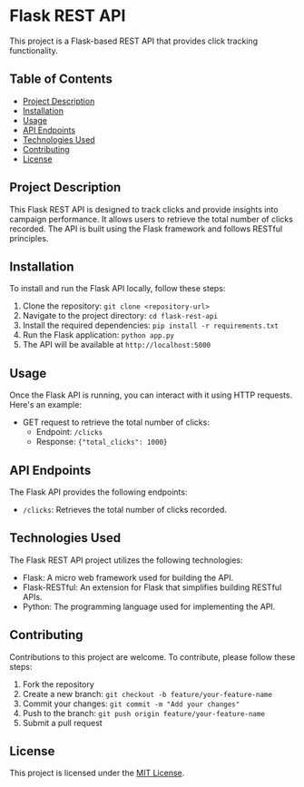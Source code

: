 # Flask REST API

This project is a Flask-based REST API that provides click tracking functionality.

## Table of Contents

- [Project Description](#project-description)
- [Installation](#installation)
- [Usage](#usage)
- [API Endpoints](#api-endpoints)
- [Technologies Used](#technologies-used)
- [Contributing](#contributing)
- [License](#license)

## Project Description

This Flask REST API is designed to track clicks and provide insights into campaign performance. It allows users to retrieve the total number of clicks recorded. The API is built using the Flask framework and follows RESTful principles.

## Installation

To install and run the Flask API locally, follow these steps:

1. Clone the repository: `git clone <repository-url>`
2. Navigate to the project directory: `cd flask-rest-api`
3. Install the required dependencies: `pip install -r requirements.txt`
4. Run the Flask application: `python app.py`
5. The API will be available at `http://localhost:5000`

## Usage

Once the Flask API is running, you can interact with it using HTTP requests. Here's an example:

- GET request to retrieve the total number of clicks:
  - Endpoint: `/clicks`
  - Response: `{"total_clicks": 1000}`

## API Endpoints

The Flask API provides the following endpoints:

- `/clicks`: Retrieves the total number of clicks recorded.

## Technologies Used

The Flask REST API project utilizes the following technologies:

- Flask: A micro web framework used for building the API.
- Flask-RESTful: An extension for Flask that simplifies building RESTful APIs.
- Python: The programming language used for implementing the API.

## Contributing

Contributions to this project are welcome. To contribute, please follow these steps:

1. Fork the repository
2. Create a new branch: `git checkout -b feature/your-feature-name`
3. Commit your changes: `git commit -m "Add your changes"`
4. Push to the branch: `git push origin feature/your-feature-name`
5. Submit a pull request

## License

This project is licensed under the [MIT License](LICENSE).

